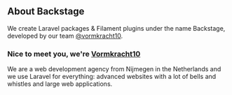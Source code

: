 ## About Backstage

We create Laravel packages & Filament plugins under the name Backstage, developed by our team [@vormkracht10](https://github.com/vormkracht10).

### Nice to meet you, we're [Vormkracht10](https://vormkracht10.nl)

We are a web development agency from Nijmegen in the Netherlands and we use Laravel for everything: advanced websites with a lot of bells and whistles and large web applications.

